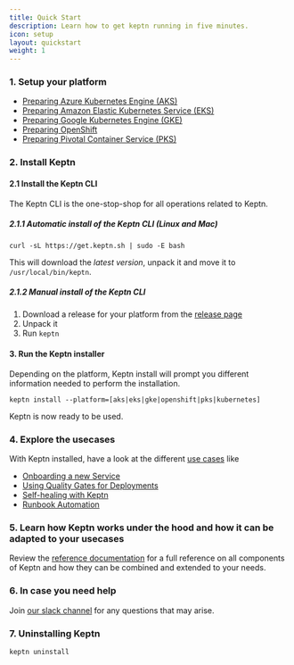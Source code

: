 ```yaml
---
title: Quick Start
description: Learn how to get keptn running in five minutes.
icon: setup
layout: quickstart
weight: 1
---
```


### 1. Setup your platform

* [Preparing Azure Kubernetes Engine (AKS)](/docs/quickstart/setup_platform/setup_aks)
* [Preparing Amazon Elastic Kubernetes Service (EKS)](/docs/quickstart/setup_platform/setup_eks)
* [Preparing Google Kubernetes Engine (GKE)](/docs/quickstart/setup_platform/setup_gke)
* [Preparing OpenShift](/docs/quickstart/setup_platform/setup_openshift)
* [Preparing Pivotal Container Service (PKS)](/docs/quickstart/setup_platform/setup_pks)

### 2. Install Keptn

#### 2.1 Install the Keptn CLI
The Keptn CLI is the one-stop-shop for all operations related to Keptn.

##### 2.1.1 Automatic install of the Keptn CLI (Linux and Mac)
```console
curl -sL https://get.keptn.sh | sudo -E bash
```

This will download the *latest version*, unpack it and move it to `/usr/local/bin/keptn`.

##### 2.1.2 Manual install of the Keptn CLI
1. Download a release for your platform from the [release page](https://github.com/keptn/keptn/releases)
2. Unpack it
3. Run `keptn`


#### 3. Run the Keptn installer
Depending on the platform, Keptn install will prompt you different information needed to perform the installation.

```console
keptn install --platform=[aks|eks|gke|openshift|pks|kubernetes]
```

Keptn is now ready to be used.

### 4. Explore the usecases
With Keptn installed, have a look at the different [use cases](/docs/0.6.0/usecases) like

* [Onboarding a new Service](/docs/0.6.0/usecases/onboard-carts-service/)
* [Using Quality Gates for Deployments](/docs/0.6.0/usecases/deployments-with-quality-gates/)
* [Self-healing with Keptn](/docs/0.6.0/usecases/self-healing-with-keptn/)
* [Runbook Automation](/docs/0.6.0/usecases/runbook-automation-and-self-healing/)

### 5. Learn how Keptn works under the hood and how it can be adapted to your usecases
Review the [reference documentation](/docs/0.6.0/) for a full reference on all components of Keptn and how they can be combined and extended to your needs.

### 6. In case you need help
Join [our slack channel](https://join.slack.com/t/keptn/shared_invite/enQtNTUxMTQ1MzgzMzUxLTcxMzE0OWU1YzU5YjY3NjFhYTJlZTNjOTZjY2EwYzQyYWRkZThhY2I3ZDMzN2MzOThkZjIzOTdhOGViMDNiMzI) for any questions that may arise.

### 7. Uninstalling Keptn
```console
keptn uninstall
```
